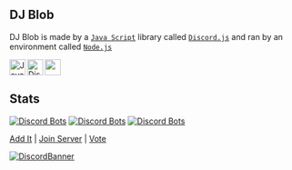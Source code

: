 ## DJ Blob

DJ Blob is made by a [`Java Script`](https://www.javascript.com/) library called [`Discord.js`](https://discord.js.org/#/) and ran by an environment called [`Node.js`](https://nodejs.org/en/)

<img align="left" alt="Java Script" width="28px" src="https://cdn.discordapp.com/attachments/809031839032672327/813041368371822632/584735430763741202.png" /> <img align="left" alt="DiscordJS" width="28px" src="https://cdn.discordapp.com/attachments/809031839032672327/813046391093461003/810761910940205066.png" /> <img width="28px" src="https://cdn.discordapp.com/attachments/809031839032672327/813041964546785280/PikPng.com_js-logo-png_4309640.png">

## Stats
[![Discord Bots](https://top.gg/api/widget/status/786209866946838528.svg)](https://top.gg/bot/786209866946838528) [![Discord Bots](https://top.gg/api/widget/servers/786209866946838528.svg?noavatar=true)](https://top.gg/bot/786209866946838528) [![Discord Bots](https://top.gg/api/widget/upvotes/786209866946838528.svg?noavatar=true)](https://top.gg/bot/786209866946838528)

[Add It](https://discord.com/oauth2/authorize?client_id=786209866946838528&permissions=53833024&scope=bot) | [Join Server](https://discord.gg/RWSEj6JrjJ) | [Vote](https://top.gg/bot/786209866946838528/vote)

[![DiscordBanner](https://invidget.switchblade.xyz/RWSEj6JrjJ)](https://discord.gg/RWSEj6JrjJ)
